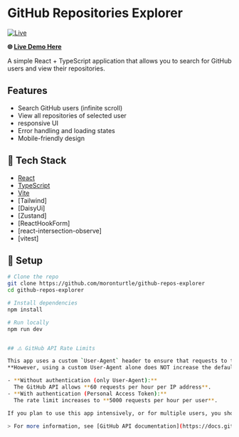 # GitHub Repositories Explorer

[![Live](https://img.shields.io/badge/Live-Demo-blue?logo=githubpages)](https://moronturtle.github.io/github-repos-explorer/)

**🌐 [Live Demo Here](https://moronturtle.github.io/github-repos-explorer/)**

A simple React + TypeScript application that allows you to search for GitHub users and view their repositories.

## Features

- Search GitHub users (infinite scroll)
- View all repositories of selected user
- responsive UI
- Error handling and loading states
- Mobile-friendly design

## 🚀 Tech Stack

- [React](https://reactjs.org/)
- [TypeScript](https://www.typescriptlang.org/)
- [Vite](https://vitejs.dev/)
- [Tailwind]
- [DaisyUi]
- [Zustand]
- [ReactHookForm]
- [react-intersection-observe]
- [vitest]

## 🔧 Setup

```bash
# Clone the repo
git clone https://github.com/moronturtle/github-repos-explorer
cd github-repos-explorer

# Install dependencies
npm install

# Run locally
npm run dev


## ⚠️ GitHub API Rate Limits

This app uses a custom `User-Agent` header to ensure that requests to the GitHub API are accepted.
**However, using a custom User-Agent alone does NOT increase the default rate limit.**

- **Without authentication (only User-Agent):**
  The GitHub API allows **60 requests per hour per IP address**.
- **With authentication (Personal Access Token):**
  The rate limit increases to **5000 requests per hour per user**.

If you plan to use this app intensively, or for multiple users, you should add your own [GitHub Personal Access Token](https://github.com/settings/tokens) in the API configuration to avoid hitting the low unauthenticated rate limit.

> For more information, see [GitHub API documentation](https://docs.github.com/en/rest/overview/resources-in-the-rest-api#rate-limiting).

```

